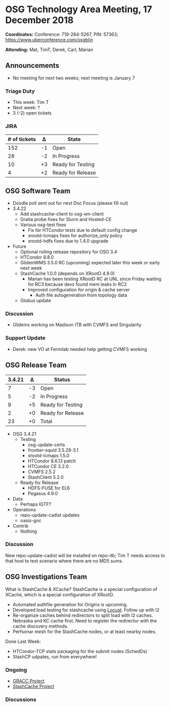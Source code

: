 # OSG Technology Area Meeting, 17 December 2018

**Coordinates:** Conference: 719-284-5267, PIN: 57363; <https://www.uberconference.com/osgblin>

**Attending:** Mat, TimT, Derek, Carl, Marian


## Announcements

-   No meeting for next two weeks; next meeting is January 7


### Triage Duty

-   This week: Tim T
-   Next week: ?
-   3 (-2) open tickets


### JIRA

| # of tickets | &Delta; | State             |
|------------- |-------- |------------------ |
| 152          | -1      | Open              |
| 28           | -2      | In Progress       |
| 10           | +3      | Ready for Testing |
| 4            | +2      | Ready for Release |


## OSG Software Team

-   Doodle poll sent out for next Doc Focus (please fill out)
-   3.4.22
    -   Add stashcache-client to osg-wn-client
    -   Gratia probe fixes for Slurm and Hosted-CE
    -   Various osg-test fixes
        -   Fix for HTCondor tests due to default config change
        -   xrootd-lcmaps fixes for authorize_only policy
        -   xrootd-hdfs fixes due to 1.4.0 upgrade
-   Future
    -   Optional rolling release repository for OSG 3.4
    -   HTCondor 8.8.0
    -   GlideinWMS 3.5.0 RC (upcoming) expected later this week or early next week
    -   StashCache 1.0.0 (depends on XRootD 4.9.0)
        -   Marian has been testing XRootD RC at UNL since Friday
            waiting for RC3 because devs found mem leaks in RC2
        -   Improved configuration for origin & cache server
            -   Auth file autogeneration from topology data
    -   Globus update

### Discussion

-   Glideins working on Madison ITB with CVMFS and Singularity

### Support Update

-   Derek: new VO at Fermilab needed help getting CVMFS working


## OSG Release Team

| 3.4.21 | &Delta; | Status            |
|------ |------- |----------------- |
| 7      | -3      | Open              |
| 5      | -2      | In Progress       |
| 9      | +5      | Ready for Testing |
| 2      | +0      | Ready for Release |
| 23     | +0      | Total             |

-   OSG 3.4.21  
    -   Testing  
        -   osg-update-certs
        -   frontier-squid 3.5.28-3.1
        -   xrootd-lcmaps 1.5.0
        -   HTCondor 8.6.13 patch
        -   HTCondor CE 3.2.0
        -   CVMFS 2.5.2
        -   StashClient 5.2.0
    -   Ready for Release  
        -   HDFS-FUSE for EL6
        -   Pegasus 4.9.0
-   Data  
    -   Perhaps IGTF?
-   Operations  
    -   repo-update-cadist updates
    -   oasis-goc
-   Contrib  
    -   Nothing


### Discussion

New repo-update-cadist will be installed on repo-itb; Tim T needs access to
that host to test scenario where there are no MD5 sums.


## OSG Investigations Team

What is StashCache & XCache?  StashCache is a special configuration of XCache, which is a special configuration of XRootD.

-   Automated authfile generation for Origins is upcoming.
-   Developed load testing for stashcache using [Locust](https://locust.io/).  Follow up with I2
-   Re-organize caches behind redirectors to split load with I2 caches.  Nebraska and KC cache first.  Need to register the redirector with the cache discovery methods.
-   Perfsonar mesh for the StashCache nodes, or at least nearby nodes.

Done Last Week:
-   HTCondor-TCP stats packaging for the submit nodes (SchedDs)
-   StashCP udpates, run from everywhere!

### Ongoing

-   [GRACC Project](https://opensciencegrid.atlassian.net/projects/GRACC)
-   [StashCache Project](http://opensciencegrid.org/docs/data/stashcache/overview/)


### Discussions

